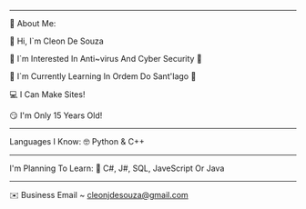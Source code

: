 ************************************************************

🌺 About Me:

👋 Hi, I`m Cleon De Souza

👀 I`m Interested In Anti~virus And Cyber Security 👀

🌱 I`m Currently Learning In Ordem Do Sant'Iago 🌱

💻 I Can Make Sites!

😏 I'm Only 15 Years Old!


************************************************************

Languages I Know:
🤓 Python & C++

************************************************************

I'm Planning To Learn:
🤔 C#, J#, SQL, JaveScript Or Java

************************************************************

✉️ Business Email ~ cleonjdesouza@gmail.com
